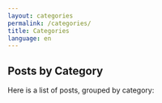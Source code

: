```yaml
---
layout: categories
permalink: /categories/
title: Categories
language: en
---
```

## Posts by Category
Here is a list of posts, grouped by category:
